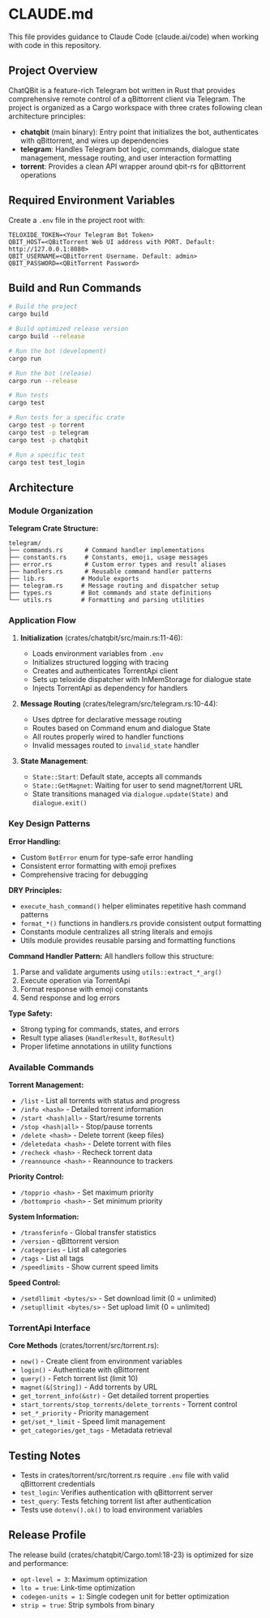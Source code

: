 # CLAUDE.md

This file provides guidance to Claude Code (claude.ai/code) when working with code in this repository.

## Project Overview

ChatQBit is a feature-rich Telegram bot written in Rust that provides comprehensive remote control of a qBittorrent client via Telegram. The project is organized as a Cargo workspace with three crates following clean architecture principles:

- **chatqbit** (main binary): Entry point that initializes the bot, authenticates with qBittorrent, and wires up dependencies
- **telegram**: Handles Telegram bot logic, commands, dialogue state management, message routing, and user interaction formatting
- **torrent**: Provides a clean API wrapper around qbit-rs for qBittorrent operations

## Required Environment Variables

Create a `.env` file in the project root with:

```
TELOXIDE_TOKEN=<Your Telegram Bot Token>
QBIT_HOST=<QBitTorrent Web UI address with PORT. Default: http://127.0.0.1:8080>
QBIT_USERNAME=<QBitTorrent Username. Default: admin>
QBIT_PASSWORD=<QBitTorrent Password>
```

## Build and Run Commands

```bash
# Build the project
cargo build

# Build optimized release version
cargo build --release

# Run the bot (development)
cargo run

# Run the bot (release)
cargo run --release

# Run tests
cargo test

# Run tests for a specific crate
cargo test -p torrent
cargo test -p telegram
cargo test -p chatqbit

# Run a specific test
cargo test test_login
```

## Architecture

### Module Organization

**Telegram Crate Structure:**
```
telegram/
├── commands.rs      # Command handler implementations
├── constants.rs     # Constants, emoji, usage messages
├── error.rs         # Custom error types and result aliases
├── handlers.rs      # Reusable command handler patterns
├── lib.rs          # Module exports
├── telegram.rs     # Message routing and dispatcher setup
├── types.rs        # Bot commands and state definitions
└── utils.rs        # Formatting and parsing utilities
```

### Application Flow

1. **Initialization** (crates/chatqbit/src/main.rs:11-46):
   - Loads environment variables from `.env`
   - Initializes structured logging with tracing
   - Creates and authenticates TorrentApi client
   - Sets up teloxide dispatcher with InMemStorage for dialogue state
   - Injects TorrentApi as dependency for handlers

2. **Message Routing** (crates/telegram/src/telegram.rs:10-44):
   - Uses dptree for declarative message routing
   - Routes based on Command enum and dialogue State
   - All routes properly wired to handler functions
   - Invalid messages routed to `invalid_state` handler

3. **State Management**:
   - `State::Start`: Default state, accepts all commands
   - `State::GetMagnet`: Waiting for user to send magnet/torrent URL
   - State transitions managed via `dialogue.update(State)` and `dialogue.exit()`

### Key Design Patterns

**Error Handling:**
- Custom `BotError` enum for type-safe error handling
- Consistent error formatting with emoji prefixes
- Comprehensive tracing for debugging

**DRY Principles:**
- `execute_hash_command()` helper eliminates repetitive hash command patterns
- `format_*()` functions in handlers.rs provide consistent output formatting
- Constants module centralizes all string literals and emojis
- Utils module provides reusable parsing and formatting functions

**Command Handler Pattern:**
All handlers follow this structure:
1. Parse and validate arguments using `utils::extract_*_arg()`
2. Execute operation via TorrentApi
3. Format response with emoji constants
4. Send response and log errors

**Type Safety:**
- Strong typing for commands, states, and errors
- Result type aliases (`HandlerResult`, `BotResult`)
- Proper lifetime annotations in utility functions

### Available Commands

**Torrent Management:**
- `/list` - List all torrents with status and progress
- `/info <hash>` - Detailed torrent information
- `/start <hash|all>` - Start/resume torrents
- `/stop <hash|all>` - Stop/pause torrents
- `/delete <hash>` - Delete torrent (keep files)
- `/deletedata <hash>` - Delete torrent with files
- `/recheck <hash>` - Recheck torrent data
- `/reannounce <hash>` - Reannounce to trackers

**Priority Control:**
- `/topprio <hash>` - Set maximum priority
- `/bottomprio <hash>` - Set minimum priority

**System Information:**
- `/transferinfo` - Global transfer statistics
- `/version` - qBittorrent version
- `/categories` - List all categories
- `/tags` - List all tags
- `/speedlimits` - Show current speed limits

**Speed Control:**
- `/setdllimit <bytes/s>` - Set download limit (0 = unlimited)
- `/setupllimit <bytes/s>` - Set upload limit (0 = unlimited)

### TorrentApi Interface

**Core Methods** (crates/torrent/src/torrent.rs):
- `new()` - Create client from environment variables
- `login()` - Authenticate with qBittorrent
- `query()` - Fetch torrent list (limit 10)
- `magnet(&[String])` - Add torrents by URL
- `get_torrent_info(&str)` - Get detailed torrent properties
- `start_torrents/stop_torrents/delete_torrents` - Torrent control
- `set_*_priority` - Priority management
- `get/set_*_limit` - Speed limit management
- `get_categories/get_tags` - Metadata retrieval

## Testing Notes

- Tests in crates/torrent/src/torrent.rs require `.env` file with valid qBittorrent credentials
- `test_login`: Verifies authentication with qBittorrent server
- `test_query`: Tests fetching torrent list after authentication
- Tests use `dotenv().ok()` to load environment variables

## Release Profile

The release build (crates/chatqbit/Cargo.toml:18-23) is optimized for size and performance:
- `opt-level = 3`: Maximum optimization
- `lto = true`: Link-time optimization
- `codegen-units = 1`: Single codegen unit for better optimization
- `strip = true`: Strip symbols from binary
